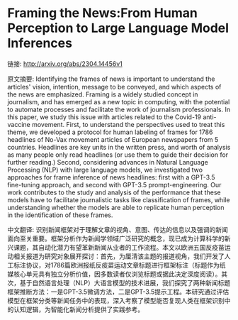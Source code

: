 # Framing the News:From Human Perception to Large Language Model Inferences

链接: http://arxiv.org/abs/2304.14456v1

原文摘要:
Identifying the frames of news is important to understand the articles'
vision, intention, message to be conveyed, and which aspects of the news are
emphasized. Framing is a widely studied concept in journalism, and has emerged
as a new topic in computing, with the potential to automate processes and
facilitate the work of journalism professionals. In this paper, we study this
issue with articles related to the Covid-19 anti-vaccine movement. First, to
understand the perspectives used to treat this theme, we developed a protocol
for human labeling of frames for 1786 headlines of No-Vax movement articles of
European newspapers from 5 countries. Headlines are key units in the written
press, and worth of analysis as many people only read headlines (or use them to
guide their decision for further reading.) Second, considering advances in
Natural Language Processing (NLP) with large language models, we investigated
two approaches for frame inference of news headlines: first with a GPT-3.5
fine-tuning approach, and second with GPT-3.5 prompt-engineering. Our work
contributes to the study and analysis of the performance that these models have
to facilitate journalistic tasks like classification of frames, while
understanding whether the models are able to replicate human perception in the
identification of these frames.

中文翻译:
识别新闻框架对于理解文章的视角、意图、传达的信息以及强调的新闻面向至关重要。框架分析作为新闻学领域广泛研究的概念，现已成为计算科学的新兴课题，其自动化潜力有望革新新闻从业者的工作流程。本文以欧洲五国反疫苗运动相关报道为研究对象展开探讨：首先，为厘清该主题的报道视角，我们开发了人工标注协议，对1786篇欧洲报纸反疫苗运动文章标题进行框架标注（标题作为纸媒核心单元具有独立分析价值，因多数读者仅浏览标题或据此决定深度阅读）。其次，基于自然语言处理（NLP）大语言模型的技术进展，我们探究了两种新闻标题框架推断方法：一是GPT-3.5微调方法，二是GPT-3.5提示工程。本研究通过评估模型在框架分类等新闻任务中的表现，深入考察了模型能否复现人类在框架识别中的认知逻辑，为智能化新闻分析提供了实践参考。
